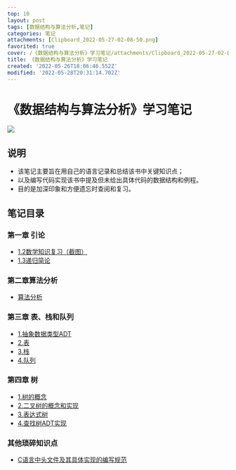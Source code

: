 ```yaml
---
top: 10
layout: post
tags: [数据结构与算法分析,笔记]
categories: 笔记
attachments: [Clipboard_2022-05-27-02-08-50.png]
favorited: true
cover: /《数据结构与算法分析》学习笔记/attachments/Clipboard_2022-05-27-02-08-50.png
title: 《数据结构与算法分析》学习笔记
created: '2022-05-26T18:06:46.552Z'
modified: '2022-05-28T20:31:14.702Z'
---
```


# 《数据结构与算法分析》学习笔记
<!-- ```
目录附加内容：
top: 10
layout: post
tags: [数据结构与算法分析,笔记]
categories: 笔记

所有笔记和目录附加封面：
cover: /《数据结构与算法分析》学习笔记/attachments/Clipboard_2022-05-27-02-08-50.png

``` -->

![](/《数据结构与算法分析》学习笔记/attachments/Clipboard_2022-05-27-02-08-50.png)

## 说明
* 该笔记主要旨在用自己的语言记录和总结该书中关键知识点；
* 以及编写代码实现该书中提及但未给出具体代码的数据结构和例程。
* 目的是加深印象和方便遗忘时查阅和复习。
## 笔记目录

### 第一章 引论
+ [1.2数学知识复习（截图）](/《数据结构与算法分析》学习笔记/notes/第1章_1.2数学知识复习（截图）)
+ [1.3递归简论](/《数据结构与算法分析》学习笔记/notes/第1章_1.3递归简论)

### 第二章算法分析
+ [算法分析](/《数据结构与算法分析》学习笔记/notes/第2章_算法分析)

### 第三章 表、栈和队列
+ [1.抽象数据类型ADT](/《数据结构与算法分析》学习笔记/notes/第3章_1.抽象数据类型ADT)
+ [2.表](/《数据结构与算法分析》学习笔记/notes/第3章_2.表)
+ [3.栈](/《数据结构与算法分析》学习笔记/notes/第3章_3.栈)
+ [4.队列](/《数据结构与算法分析》学习笔记/notes/第3章_4.队列)

### 第四章 树
+ [1.树的概念](/《数据结构与算法分析》学习笔记/notes/第4章_1.树的概念)
+ [2.二叉树的概念和实现](/《数据结构与算法分析》学习笔记/notes/第4章_2.二叉树的概念和实现)
+ [3.表达式树](/《数据结构与算法分析》学习笔记/notes/第4章_3.表达式树)
+ [4.查找树ADT实现](/《数据结构与算法分析》学习笔记/notes/第4章_4.查找树ADT实现)

### 其他琐碎知识点
+ [C语言中头文件及其具体实现的编写规范](/《数据结构与算法分析》学习笔记/notes/C语言中头文件及其具体实现的编写规范)


